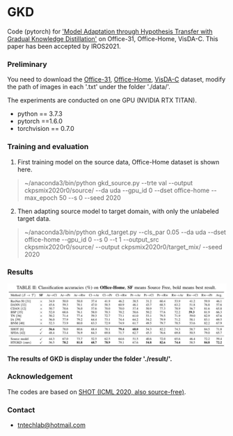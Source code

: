 # GKD

Code (pytorch) for ['Model Adaptation through Hypothesis Transfer with Gradual Knowledge Distillation']() on Office-31, Office-Home, VisDA-C. This paper has been accepted by IROS2021.

### Preliminary

You need to download the [Office-31](https://drive.google.com/file/d/0B4IapRTv9pJ1WGZVd1VDMmhwdlE/view), [Office-Home](https://drive.google.com/file/d/0B81rNlvomiwed0V1YUxQdC1uOTg/view), [VisDA-C](https://github.com/VisionLearningGroup/taskcv-2017-public/tree/master/classification) dataset,  modify the path of images in each '.txt' under the folder './data/'.

The experiments are conducted on one GPU (NVIDIA RTX TITAN).

- python == 3.7.3
- pytorch ==1.6.0
- torchvision == 0.7.0


### Training and evaluation

1. First training model on the source data,  Office-Home dataset is shown here.

> ~/anaconda3/bin/python gkd_source.py --trte val --output ckpsmix2020r0/source/ --da uda --gpu_id 0 --dset office-home --max_epoch 50 --s 0 --seed 2020

2. Then adapting source model to target domain, with only the unlabeled target data.

> ~/anaconda3/bin/python gkd_target.py --cls_par 0.05 --da uda --dset office-home --gpu_id 0 --s 0 --t 1 --output_src ckpsmix2020r0/source/ --output ckpsmix2020r0/target_mix/ --seed 2020


### Results

![](./result/result_office-home.jpg)

**The results of GKD is display under the folder './result/'.**

### Acknowledgement

The codes are based on [SHOT (ICML 2020, also source-free)](https://github.com/tim-learn/SHOT).

### Contact

- tntechlab@hotmail.com



